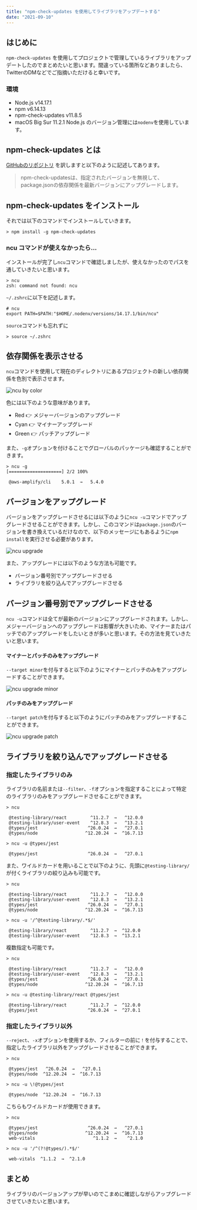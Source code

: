 ```yaml
---
title: "npm-check-updates を使用してライブラリをアップデートする"
date: "2021-09-10"
---
```


## はじめに
`npm-check-updates` を使用してプロジェクトで管理しているライブラリをアップデートしたのでまとめたいと思います。間違っている箇所などありましたら、TwitterのDMなどでご指摘いただけると幸いです。

### 環境
- Node.js v14.17.1
- npm v6.14.13
- npm-check-updates v11.8.5
- macOS Big Sur 11.2.1
Node.js のバージョン管理には`nodenv`を使用しています。

## npm-check-updates とは
[GitHubのリポジトリ](https://github.com/raineorshine/npm-check-updates) を訳しますと以下のように記述してあります。
>npm-check-updatesは、指定されたバージョンを無視して、package.jsonの依存関係を最新バージョンにアップグレードします。

## npm-check-updates をインストール
それでは以下のコマンドでインストールしていきます。
```shell script
> npm install -g npm-check-updates
```

### ncu コマンドが使えなかったら...
インストールが完了し`ncu`コマンドで確認しましたが、使えなかったのでパスを通していきたいと思います。
```shell script
> ncu
zsh: command not found: ncu
```
`~/.zshrc`に以下を記述します。
```zshrc
# ncu
export PATH=$PATH:"$HOME/.nodenv/versions/14.17.1/bin/ncu"
```
`source`コマンドも忘れずに
```shell script
> source ~/.zshrc
```

## 依存関係を表示させる
`ncu`コマンドを使用して現在のディレクトリにあるプロジェクトの新しい依存関係を色別で表示させます。

![ncu by color](../../../../public/images/blog/use-npm-check-updates-to-update-libraries/ncu-by-color.png)

色には以下のような意味があります。
- Red 👉 メジャーバージョンのアップグレード
- Cyan 👉 マイナーアップグレード
- Green 👉 パッチアップグレード
&nbsp;  

また、`-g`オプションを付けることでグローバルのパッケージも確認することができます。
```shell script
> ncu -g
[====================] 2/2 100%

 @aws-amplify/cli    5.0.1  →   5.4.0     
```

## バージョンをアップグレード
バージョンをアップグレードさせるには以下のように`ncu -u`コマンドでアップグレードさせることができます。しかし、このコマンドは`package.json`のバージョンを書き換えているだけなので、以下のメッセージにもあるように`npm install`を実行させる必要があります。

![ncu upgrade](../../../../public/images/blog/use-npm-check-updates-to-update-libraries/ncu-upgrade.png)

また、アップグレードには以下のような方法も可能です。
- バージョン番号別でアップグレードさせる
- ライブラリを絞り込んでアップグレードさせる

## バージョン番号別でアップグレードさせる
`ncu -u`コマンドは全てが最新のバージョンにアップグレードされます。しかし、メジャーバージョンへのアップグレードは影響が大きいため、マイナーまたはパッチでのアップグレードをしたいときが多いと思います。その方法を見ていきたいと思います。

#### マイナーとパッチのみをアップグレード
`--target minor`を付与すると以下のようにマイナーとパッチのみをアップグレードすることができます。

![ncu upgrade minor](../../../../public/images/blog/use-npm-check-updates-to-update-libraries/ncu-upgrade-minor.png)

#### パッチのみをアップグレード
`--target patch`を付与すると以下のようにパッチのみをアップグレードすることができます。

![ncu upgrade patch](../../../../public/images/blog/use-npm-check-updates-to-update-libraries/ncu-upgrade-patch.png)

## ライブラリを絞り込んでアップグレードさせる
### 指定したライブラリのみ
ライブラリの名前または`--filter`、`-f`オプションを指定することによって特定のライブラリのみをアップグレードさせることができます。

```shell script
> ncu

 @testing-library/react         ^11.2.7  →   ^12.0.0     
 @testing-library/user-event    ^12.8.3  →   ^13.2.1     
 @types/jest                   ^26.0.24  →   ^27.0.1     
 @types/node                  ^12.20.24  →  ^16.7.13     

> ncu -u @types/jest

 @types/jest                   ^26.0.24  →   ^27.0.1   
```

また、ワイルドカードを用いることで以下のように、先頭に`@testing-library/`が付くライブラリの絞り込みも可能です。

```shell script
> ncu

 @testing-library/react         ^11.2.7  →   ^12.0.0     
 @testing-library/user-event    ^12.8.3  →   ^13.2.1     
 @types/jest                   ^26.0.24  →   ^27.0.1     
 @types/node                  ^12.20.24  →  ^16.7.13     

> ncu -u '/^@testing-library/.*$/'

 @testing-library/react         ^11.2.7  →  ^12.0.0     
 @testing-library/user-event    ^12.8.3  →  ^13.2.1    
```

複数指定も可能です。
```shell script
> ncu

 @testing-library/react         ^11.2.7  →   ^12.0.0     
 @testing-library/user-event    ^12.8.3  →   ^13.2.1     
 @types/jest                   ^26.0.24  →   ^27.0.1     
 @types/node                  ^12.20.24  →  ^16.7.13     

> ncu -u @testing-library/react @types/jest

 @testing-library/react         ^11.2.7  →  ^12.0.0     
 @types/jest                   ^26.0.24  →  ^27.0.1     

```


### 指定したライブラリ以外
`--reject`、`-x`オプションを使用するか、フィルターの前に`！`を付与することで、指定したライブラリ以外をアップグレードさせることができます。
```shell script
> ncu

 @types/jest   ^26.0.24  →   ^27.0.1     
 @types/node  ^12.20.24  →  ^16.7.13

> ncu -u \!@types/jest

 @types/node  ^12.20.24  →  ^16.7.13
```
こちらもワイルドカードが使用できます。
```shell script
> ncu
 
 @types/jest                   ^26.0.24  →   ^27.0.1     
 @types/node                  ^12.20.24  →  ^16.7.13     
 web-vitals                      ^1.1.2  →    ^2.1.0

> ncu -u '/^(?!@types/).*$/'

 web-vitals  ^1.1.2  →  ^2.1.0
```

## まとめ
ライブラリのバージョンアップが早いのでこまめに確認しながらアップグレードさせていきたいと思います。
